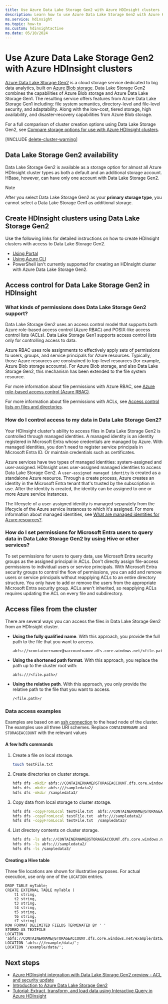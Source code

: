 ```yaml
---
title: Use Azure Data Lake Storage Gen2 with Azure HDInsight clusters
description: Learn how to use Azure Data Lake Storage Gen2 with Azure HDInsight clusters.
ms.service: hdinsight
ms.topic: how-to
ms.custom: hdinsightactive
ms.date: 05/10/2024
---
```


# Use Azure Data Lake Storage Gen2 with Azure HDInsight clusters

[Azure Data Lake Storage Gen2](../storage/blobs/data-lake-storage-introduction.md) is a cloud storage service dedicated to big data analytics, built on [Azure Blob storage](../storage/blobs/storage-blobs-introduction.md). Data Lake Storage Gen2 combines the capabilities of Azure Blob storage and Azure Data Lake Storage Gen1. The resulting service offers features from Azure Data Lake Storage Gen1 including: file system semantics, directory-level and file-level security, and adaptability. Along with the low-cost, tiered storage, high availability, and disaster-recovery capabilities from Azure Blob storage.

For a full comparison of cluster creation options using Data Lake Storage Gen2, see [Compare storage options for use with Azure HDInsight clusters](hdinsight-hadoop-compare-storage-options.md).

[!INCLUDE [delete-cluster-warning](includes/hdinsight-delete-cluster-warning.md)]

## Data Lake Storage Gen2 availability

Data Lake Storage Gen2 is available as a storage option for almost all Azure HDInsight cluster types as both a default and an additional storage account. HBase, however, can have only one account with Data Lake Storage Gen2.

> [!Note]  
> After you select Data Lake Storage Gen2 as your **primary storage type**, you cannot select a Data Lake Storage Gen1 as additional storage.

## Create HDInsight clusters using Data Lake Storage Gen2

Use the following links for detailed instructions on how to create HDInsight clusters with access to Data Lake Storage Gen2.

* [Using Portal](../hdinsight/hdinsight-hadoop-use-data-lake-storage-gen2-portal.md)
* [Using Azure CLI](../hdinsight/hdinsight-hadoop-use-data-lake-storage-gen2-azure-cli.md)
* PowerShell isn't currently supported for creating an HDInsight cluster with Azure Data Lake Storage Gen2.

## Access control for Data Lake Storage Gen2 in HDInsight

### What kinds of permissions does Data Lake Storage Gen2 support?

Data Lake Storage Gen2 uses an access control model that supports both Azure role-based access control (Azure RBAC) and POSIX-like access control lists (ACLs). Data Lake Storage Gen1 supports access control lists only for controlling access to data.

Azure RBAC uses role assignments to effectively apply sets of permissions to users, groups, and service principals for Azure resources. Typically, those Azure resources are constrained to top-level resources (for example, Azure Blob storage accounts). For Azure Blob storage, and also Data Lake Storage Gen2, this mechanism has been extended to the file system resource.

For more information about file permissions with Azure RBAC, see [Azure role-based access control (Azure RBAC)](../storage/blobs/data-lake-storage-access-control-model.md#role-based-access-control).

For more information about file permissions with ACLs, see [Access control lists on files and directories](../storage/blobs/data-lake-storage-access-control.md).

### How do I control access to my data in Data Lake Storage Gen2?

Your HDInsight cluster's ability to access files in Data Lake Storage Gen2 is controlled through managed identities. A managed identity is an identity registered in Microsoft Entra whose credentials are managed by Azure. With managed identities, you don't need to register service principals in Microsoft Entra ID. Or maintain credentials such as certificates.

Azure services have two types of managed identities: system-assigned and user-assigned. HDInsight uses user-assigned managed identities to access Data Lake Storage Gen2. A `user-assigned managed identity` is created as a standalone Azure resource. Through a create process, Azure creates an identity in the Microsoft Entra tenant that's trusted by the subscription in use. After the identity is created, the identity can be assigned to one or more Azure service instances.

The lifecycle of a user-assigned identity is managed separately from the lifecycle of the Azure service instances to which it's assigned. For more information about managed identities, see [What are managed identities for Azure resources?](../active-directory/managed-identities-azure-resources/overview.md).

<a name='how-do-i-set-permissions-for-azure-ad-users-to-query-data-in-data-lake-storage-gen2-by-using-hive-or-other-services'></a>

### How do I set permissions for Microsoft Entra users to query data in Data Lake Storage Gen2 by using Hive or other services?

To set permissions for users to query data, use Microsoft Entra security groups as the assigned principal in ACLs. Don't directly assign file-access permissions to individual users or service principals. With Microsoft Entra security groups to control the flow of permissions, you can add and remove users or service principals without reapplying ACLs to an entire directory structure. You only have to add or remove the users from the appropriate Microsoft Entra security group. ACLs aren't inherited, so reapplying ACLs requires updating the ACL on every file and subdirectory.

## Access files from the cluster

There are several ways you can access the files in Data Lake Storage Gen2 from an HDInsight cluster.

* **Using the fully qualified name**. With this approach, you provide the full path to the file that you want to access.

    ```
    abfs://<containername>@<accountname>.dfs.core.windows.net/<file.path>/
    ```

* **Using the shortened path format**. With this approach, you replace the path up to the cluster root with:

    ```
    abfs:///<file.path>/
    ```

* **Using the relative path**. With this approach, you only provide the relative path to the file that you want to access.

    ```
    /<file.path>/
    ```

### Data access examples

Examples are based on an [ssh connection](./hdinsight-hadoop-linux-use-ssh-unix.md) to the head node of the cluster. The examples use all three URI schemes. Replace `CONTAINERNAME` and `STORAGEACCOUNT` with the relevant values

#### A few hdfs commands

1. Create a file on local storage.

    ```bash
    touch testFile.txt
    ```

1. Create directories on cluster storage.

    ```bash
    hdfs dfs -mkdir abfs://CONTAINERNAME@STORAGEACCOUNT.dfs.core.windows.net/sampledata1/
    hdfs dfs -mkdir abfs:///sampledata2/
    hdfs dfs -mkdir /sampledata3/
    ```

1. Copy data from local storage to cluster storage.

    ```bash
    hdfs dfs -copyFromLocal testFile.txt  abfs://CONTAINERNAME@STORAGEACCOUNT.dfs.core.windows.net/sampledata1/
    hdfs dfs -copyFromLocal testFile.txt  abfs:///sampledata2/
    hdfs dfs -copyFromLocal testFile.txt  /sampledata3/
    ```

1. List directory contents on cluster storage.

    ```bash
    hdfs dfs -ls abfs://CONTAINERNAME@STORAGEACCOUNT.dfs.core.windows.net/sampledata1/
    hdfs dfs -ls abfs:///sampledata2/
    hdfs dfs -ls /sampledata3/
    ```

#### Creating a Hive table

Three file locations are shown for illustrative purposes. For actual execution, use only one of the `LOCATION` entries.

```hql
DROP TABLE myTable;
CREATE EXTERNAL TABLE myTable (
    t1 string,
    t2 string,
    t3 string,
    t4 string,
    t5 string,
    t6 string,
    t7 string)
ROW FORMAT DELIMITED FIELDS TERMINATED BY ' '
STORED AS TEXTFILE
LOCATION 'abfs://CONTAINERNAME@STORAGEACCOUNT.dfs.core.windows.net/example/data/';
LOCATION 'abfs:///example/data/';
LOCATION '/example/data/';
```

## Next steps

* [Azure HDInsight integration with Data Lake Storage Gen2 preview - ACL and security update](https://azure.microsoft.com/blog/azure-hdinsight-integration-with-data-lake-storage-gen-2-preview-acl-and-security-update/)
* [Introduction to Azure Data Lake Storage Gen2](../storage/blobs/data-lake-storage-introduction.md)
* [Tutorial: Extract, transform, and load data using Interactive Query in Azure HDInsight](./interactive-query/interactive-query-tutorial-analyze-flight-data.md)
